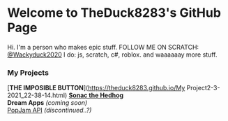 # Welcome to TheDuck8283's GitHub Page
Hi. I'm a person who makes epic stuff.
FOLLOW ME ON SCRATCH: [@Wackyduck2020](https://scratch.mit.edu/users/Wackyduck2020/)
I do:
js, scratch, c#, roblox.
and waaaaaay more stuff.

### My Projects
[**THE IMPOSIBLE BUTTON**](https://theduck8283.github.io/My Project2-3-2021_22-38-14.html)
[**Sonac the Hedhog**](https://theduck8283.github.io/sonacthehedhog/)   
**Dream Apps** *(coming soon)*   
[PopJam API](https://github.com/TheDuck8283/PopJamAPI) *(discontinued..?)*   
